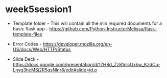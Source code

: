 # week5session1

- Template folder - This will contain all the min required documents for a basic flask app - https://github.com/Python-InstructorMelissa/flask-template-files

- Error Codes - https://developer.mozilla.org/en-US/docs/Web/HTTP/Status

- Slide Deck - https://docs.google.com/presentation/d/17H8d_Zz81nlcUxkw_KzdCu-Lnyg3hcMSj2R5qsNlnr8/edit#slide=id.p